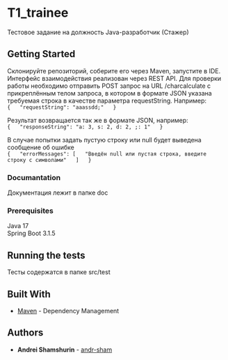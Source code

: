 # T1_trainee

Тестовое задание на должность Java-разработчик (Стажер)

## Getting Started

Склонируйте репозиторий, соберите его через Maven, запустите в IDE.
Интерфейс взаимодействия реализован через REST API. Для проверки работы необходимо
отправить POST запрос на URL /charcalculate с прикреплённым телом запроса, в котором в формате JSON
указана требуемая строка в качестве параметра requestString. Например:  
`
{  
"requestString": "aaassdd;"  
}
`

Результат возвращается так же в формате JSON, например:  
`
{  
"responseString": "a: 3, s: 2, d: 2, ;: 1"  
}
`

В случае попытки задать пустую строку или null будет выведена сообщение об ошибке  
`
{  
"errorMessages": [  
"Введён null или пустая строка, введите строку с символами"  
]  
}
`

### Documantation

Документация лежит в папке doc

### Prerequisites

Java 17  
Spring Boot 3.1.5

## Running the tests

Тесты содержатся в папке src/test

## Built With

* [Maven](https://maven.apache.org/) - Dependency Management

## Authors

* **Andrei Shamshurin** - [andr-sham](https://github.com/andr-sham)



